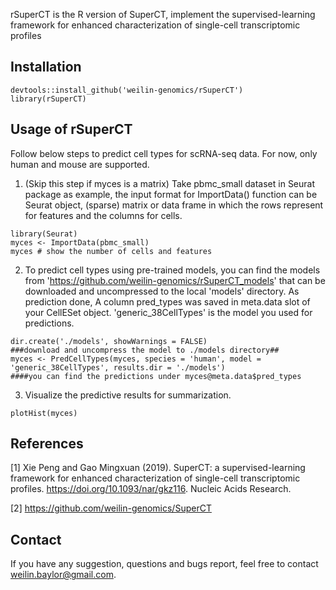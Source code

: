 rSuperCT is the R version of SuperCT, implement the supervised-learning framework for enhanced characterization of single-cell transcriptomic profiles

## Installation
```
devtools::install_github('weilin-genomics/rSuperCT')
library(rSuperCT)
```
## Usage of rSuperCT
Follow below steps to predict cell types for scRNA-seq data. For now, only human and mouse are supported.

1) (Skip this step if myces is a matrix) Take pbmc_small dataset in Seurat package as example, the input format for ImportData() function can be Seurat object, (sparse) matrix or data frame in which the rows represent for features and the columns for cells.
```{r}
library(Seurat)
myces <- ImportData(pbmc_small)
myces # show the number of cells and features
```
2) To predict cell types using pre-trained models, you can find the models from 'https://github.com/weilin-genomics/rSuperCT_models' that can be downloaded and uncompressed to the local 'models' directory. As prediction done, A column pred_types was saved in meta.data slot of your CellESet object. 'generic_38CellTypes' is the model you used for predictions.
```{r}
dir.create('./models', showWarnings = FALSE)
###download and uncompress the model to ./models directory##
myces <- PredCellTypes(myces, species = 'human', model = 'generic_38CellTypes', results.dir = './models')
####you can find the predictions under myces@meta.data$pred_types
```
3) Visualize the predictive results for summarization.
```{r}
plotHist(myces)
```
## References
[1] Xie Peng and Gao Mingxuan (2019). SuperCT: a supervised-learning framework for enhanced characterization of single-cell transcriptomic profiles. https://doi.org/10.1093/nar/gkz116. Nucleic Acids Research.

[2] https://github.com/weilin-genomics/SuperCT
## Contact
If you have any suggestion, questions and bugs report, feel free to contact weilin.baylor@gmail.com.
